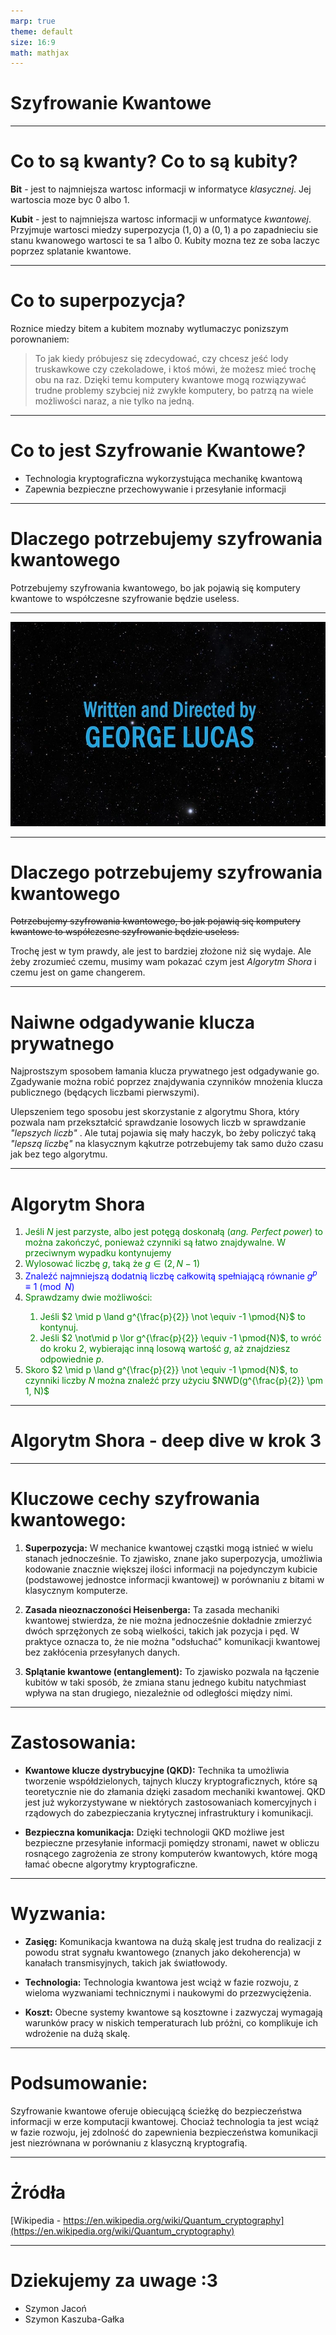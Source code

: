 ```yaml
---
marp: true
theme: default
size: 16:9
math: mathjax
---
```


# Szyfrowanie Kwantowe

---

# Co to są kwanty? Co to są kubity?

**Bit** - jest to najmniejsza wartosc informacji w informatyce _klasycznej_. Jej wartoscia moze byc $0$ albo $1$.

**Kubit** - jest to najmniejsza wartosc informacji w unformatyce _kwantowej_. Przyjmuje wartosci miedzy superpozycja $(1, 0)$ a $(0, 1)$ a po zapadnieciu sie stanu kwanowego wartosci te sa $1$ albo $0$. Kubity mozna tez ze soba laczyc poprzez splatanie kwantowe.

---

# Co to superpozycja?

Roznice miedzy bitem a kubitem moznaby wytlumaczyc ponizszym porownaniem:

> To jak kiedy próbujesz się zdecydować, czy chcesz jeść lody truskawkowe czy czekoladowe, i ktoś mówi, że możesz mieć trochę obu na raz. Dzięki temu komputery kwantowe mogą rozwiązywać trudne problemy szybciej niż zwykłe komputery, bo patrzą na wiele możliwości naraz, a nie tylko na jedną.

---

# Co to jest Szyfrowanie Kwantowe?

- Technologia kryptograficzna wykorzystująca mechanikę kwantową
- Zapewnia bezpieczne przechowywanie i przesyłanie informacji

---

# Dlaczego potrzebujemy szyfrowania kwantowego

Potrzebujemy szyfrowania kwantowego, bo jak pojawią się komputery kwantowe to współczesne szyfrowanie będzie useless.

---

![bg](./jacon-notes/image.png)

---

# Dlaczego potrzebujemy szyfrowania kwantowego

~~Potrzebujemy szyfrowania kwantowego, bo jak pojawią się komputery kwantowe to współczesne szyfrowanie będzie useless.~~

Trochę jest w tym prawdy, ale jest to bardziej złożone niż się wydaje. Ale żeby zrozumieć czemu, musimy wam pokazać czym jest *Algorytm Shora* i czemu jest on game changerem.

---

# Naiwne odgadywanie klucza prywatnego

Najprostszym sposobem łamania klucza prywatnego jest odgadywanie go. Zgadywanie można robić poprzez znajdywania czynników mnożenia klucza publicznego (będących liczbami pierwszymi).

<!-- Czy jest to dobry sposób odpowiedźcie sobie sami xd -->

Ulepszeniem tego sposobu jest skorzystanie z algorytmu Shora, który pozwala nam przekształcić sprawdzanie losowych liczb w sprawdzanie *"lepszych liczb"* <!-- czym jest ta lepsza liczba to wyjaśnię później -->. Ale tutaj pojawia się mały haczyk, bo żeby policzyć taką *"lepszą liczbę"* na klasycznym kąkutrze potrzebujemy tak samo dużo czasu jak bez tego algorytmu.
<!-- i tutaj wkraczają komputery kwantowe -->

---

# Algorytm Shora
<!-- Na czym tak właściwie polega algorytm Shora -->
<!-- Na wejściu algorytmu dostajemy liczbę naturalną $N$ która jest kluczem publicznym. Naszym zadaniem jest znalezienie liczby p -->
<!-- Legenda:
zielony - komputer klasyczny
niebieski - komputer kwantowy -->

1. <span style="color:green">Jeśli $N$ jest parzyste, albo jest potęgą doskonałą (*ang. Perfect power*) to można zakończyć, ponieważ czynniki są łatwo znajdywalne. W przeciwnym wypadku kontynujemy</span>
2. <span style="color:green">Wylosować liczbę $g$, taką że $g \in (2, N-1)$</span>
3. <span style="color:blue">Znaleźć najmniejszą dodatnią liczbę całkowitą spełniającą równanie $g^p \equiv 1 \pmod{N}$</span>
4. <span style="color:green">Sprawdzamy dwie możliwości:
    1. Jeśli $2 \mid p \land g^{\frac{p}{2}} \not \equiv -1 \pmod{N}$ to kontynuj.
    2. Jeśli $2 \not\mid p \lor g^{\frac{p}{2}} \equiv -1 \pmod{N}$, to wróć do kroku 2, wybierając inną losową wartość $g$, aż znajdziesz odpowiednie $p$.</span>
5. <span style="color:green">Skoro $2 \mid p \land g^{\frac{p}{2}} \not \equiv -1 \pmod{N}$, to czynniki liczby $N$ można znaleźć przy użyciu $NWD(g^{\frac{p}{2}} \pm 1, N)$</span>

---

# Algorytm Shora - deep dive w krok 3

<!-- Tutaj muszę jeszcze opisać na czym polega ten kwantowy krok i powiedzieć mniej więcej czemu jest taki szybki -->
<!-- Więc to jeszcze w trakcie -->

---

# Kluczowe cechy szyfrowania kwantowego:

1. **Superpozycja:** W mechanice kwantowej cząstki mogą istnieć w wielu stanach jednocześnie. To zjawisko, znane jako superpozycja, umożliwia kodowanie znacznie większej ilości informacji na pojedynczym kubicie (podstawowej jednostce informacji kwantowej) w porównaniu z bitami w klasycznym komputerze.

2. **Zasada nieoznaczoności Heisenberga:** Ta zasada mechaniki kwantowej stwierdza, że nie można jednocześnie dokładnie zmierzyć dwóch sprzężonych ze sobą wielkości, takich jak pozycja i pęd. W praktyce oznacza to, że nie można "odsłuchać" komunikacji kwantowej bez zakłócenia przesyłanych danych.

3. **Splątanie kwantowe (entanglement):** To zjawisko pozwala na łączenie kubitów w taki sposób, że zmiana stanu jednego kubitu natychmiast wpływa na stan drugiego, niezależnie od odległości między nimi.

---

# Zastosowania:

- **Kwantowe klucze dystrybucyjne (QKD):** Technika ta umożliwia tworzenie współdzielonych, tajnych kluczy kryptograficznych, które są teoretycznie nie do złamania dzięki zasadom mechaniki kwantowej. QKD jest już wykorzystywane w niektórych zastosowaniach komercyjnych i rządowych do zabezpieczania krytycznej infrastruktury i komunikacji.

- **Bezpieczna komunikacja:** Dzięki technologii QKD możliwe jest bezpieczne przesyłanie informacji pomiędzy stronami, nawet w obliczu rosnącego zagrożenia ze strony komputerów kwantowych, które mogą łamać obecne algorytmy kryptograficzne.

---

# Wyzwania:

- **Zasięg:** Komunikacja kwantowa na dużą skalę jest trudna do realizacji z powodu strat sygnału kwantowego (znanych jako dekoherencja) w kanałach transmisyjnych, takich jak światłowody.

- **Technologia:** Technologia kwantowa jest wciąż w fazie rozwoju, z wieloma wyzwaniami technicznymi i naukowymi do przezwyciężenia.

- **Koszt:** Obecne systemy kwantowe są kosztowne i zazwyczaj wymagają warunków pracy w niskich temperaturach lub próżni, co komplikuje ich wdrożenie na dużą skalę.

---

# Podsumowanie:

Szyfrowanie kwantowe oferuje obiecującą ścieżkę do bezpieczeństwa informacji w erze komputacji kwantowej. Chociaż technologia ta jest wciąż w fazie rozwoju, jej zdolność do zapewnienia bezpieczeństwa komunikacji jest niezrównana w porównaniu z klasyczną kryptografią.

---

# Żródła

[Wikipedia - https://en.wikipedia.org/wiki/Quantum_cryptography](https://en.wikipedia.org/wiki/Quantum_cryptography)

---

# Dziekujemy za uwage :3

- Szymon Jacoń
- Szymon Kaszuba-Gałka
